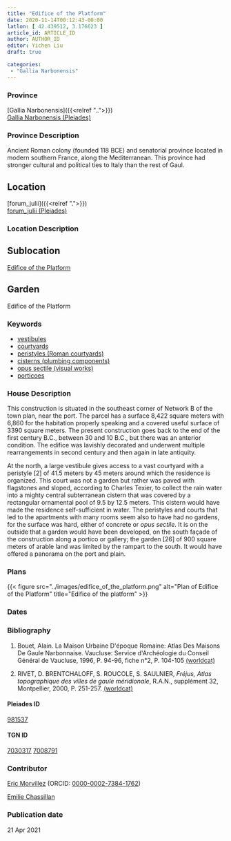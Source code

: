 ```yaml
---
title: "Edifice of the Platform"
date: 2020-11-14T00:12:43-00:00
latlon: [ 42.439512, 3.176623 ]
article_id: ARTICLE_ID
author: AUTHOR_ID
editor: Yichen Liu
draft: true

categories:
 - "Gallia Narbonensis"
---
```


### Province

[Gallia Narbonensis]({{<relref "..">}}) \
[Gallia Narbonensis (Pleiades)](https://pleiades.stoa.org/places/981537)

### Province Description

Ancient Roman colony (founded 118 BCE) and senatorial province located in modern southern France, along the Mediterranean. This province had stronger cultural and political ties to Italy than the rest of Gaul.

## Location

[forum_julii]({{<relref ".">}}) \
[forum_julii (Pleiades)](https://pleiades.stoa.org/places/307416064)

### Location Description

<!--### Location Description-->

<!-- LEAVE THIS BLANK FOR NOW -->

## Sublocation

[Edifice of the Platform](#)

<!--### Sublocation Description-->

<!-- DESCRIPTION -->

## Garden

Edifice of the Platform



### Keywords
- [vestibules](http://vocab.getty.edu/page/aat/300083076)
- [courtyards](http://vocab.getty.edu/page/aat/300004095)
- [peristyles (Roman courtyards)](http://vocab.getty.edu/page/aat/300080971)
- [cisterns (plumbing components)](http://vocab.getty.edu/page/aat/300052558)
- [opus sectile (visual works)](http://vocab.getty.edu/page/aat/300254462)
- [porticoes](http://vocab.getty.edu/page/aat/300004145)


### House Description

This construction is situated in the southeast corner of Network B of the town plan, near the port. The parcel has a surface 8,422 square meters with 6,860 for the habitation properly speaking and a covered useful surface of 3390 square meters.  The present construction goes back to the end of the first century B.C., between 30 and 10 B.C., but there was an anterior condition. The edifice was lavishly decorated and underwent multiple rearrangements in second century and then again in late antiquity.  

At the north, a large vestibule gives access to a vast courtyard with a peristyle [2] of 41.5 meters by 45 meters around which the residence is organized. This court was not a garden but rather was paved with flagstones and sloped, according to Charles Texier, to collect the rain water into a mighty central subterranean cistern that was covered by a rectangular ornamental pool of 9.5 by 12.5 meters.  This cistern would have made the residence self-sufficient in water. The peristyles and courts that led to the apartments with many rooms seem also to have had no gardens, for the surface was hard, either of concrete or *opus sectile*.  It is on the outside that a garden would have been developed, on the south façade of the construction along a portico or gallery; the garden [26] of 900 square meters of arable land was limited by the rampart to the south.  It would have offered a panorama on the port and plain.




### Plans


{{< figure src="../images/edifice_of_the_platform.png" alt="Plan of Edifice of the Platform" title="Edifice of the platform" >}}


### Dates



### Bibliography

1. Bouet, Alain. La Maison Urbaine D'époque Romaine: Atlas Des Maisons De Gaule Narbonnaise. Vaucluse: Service d'Archéologie du Conseil Général de Vaucluse, 1996, P. 94-96, fiche n°2, P. 104-105 [(worldcat)](http://www.worldcat.org/oclc/919659882)

2. RIVET,  D.  BRENTCHALOFF,  S.  ROUCOLE,  S.  SAULNIER,  *Fréjus,  Atlas topographique  des  villes  de  gaule  méridionale*,  R.A.N.,  supplément  32,  Montpellier,  2000,  P. 251-257. [(worldcat)](http://www.worldcat.org/oclc/491603596)



#### Pleiades ID

[981537](https://pleiades.stoa.org/places/981537)

#### TGN ID

[7030317](http://vocab.getty.edu/page/tgn/7030317)
[7008791](http://vocab.getty.edu/page/tgn/7008791)

### Contributor

[Eric Morvillez](link) (ORCID: [0000-0002-7384-1762](https://orcid.org/0000-0002-7384-1762))

[Emilie Chassillan](link)
### Publication date


21 Apr 2021

<!--### Related articles-->

<!-- Links to other related articles. Leave blank for now -->